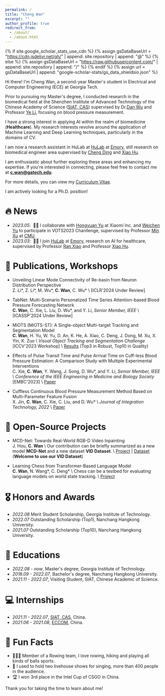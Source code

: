 ```yaml
---
permalink: /
title: "Cheng Wan"
excerpt: ""
author_profile: true
redirect_from: 
  - /about/
  - /about.html
---
```


{% if site.google_scholar_stats_use_cdn %}
{% assign gsDataBaseUrl = "https://cdn.jsdelivr.net/gh/" | append: site.repository | append: "@" %}
{% else %}
{% assign gsDataBaseUrl = "https://raw.githubusercontent.com/" | append: site.repository | append: "/" %}
{% endif %}
{% assign url = gsDataBaseUrl | append: "google-scholar-stats/gs_data_shieldsio.json" %}

<span class='anchor' id='about-me'></span>

Hi there! I'm Cheng Wan, a second-year Master's student in Electrical and Computer Engineering (ECE) at Georgia Tech.

Prior to pursuing my Master's degree, I conducted research in the biomedical field at the Shenzhen Institute of Advanced Technology of the Chinese Academy of Science ([SIAT, CAS](https://english.siat.ac.cn/)) supervised by Dr.[Dan Wu](https://www.bit-siat.com/en/index.php?s=/Show/index/cid/12/id/16.html) and Professor [Ye Li](http://www.bit-siat.com/en/index.php?s=/Show/index/cid/10/id/2.html), focusing on blood pressure measurement.

I have a strong interest in applying AI within the realm of biomedicine (**Healthcare**). My research interests revolve around the application of Machine Learning and Deep Learning techniques, particularly in the domains of CV.

I am now a research assistant in HuLab at [HuLab](https://www.nursing.emory.edu/initiatives/center-for-data-science) at [Emory](), still research on biomedical engineer area supervised by [Cheng Ding]([https://www.nursing.emory.edu/initiatives/center-for-data-science](https://www.nursing.emory.edu/faculty-staff/ran-xiao)) and [Xiao Hu](https://www.nursing.emory.edu/faculty-staff/xiao-hu). 

I am enthusiastic about further exploring these areas and enhancing my expertise. If you're interested in connecting, please feel free to contact me at **c.wan@gatech.edu**.

For more details, you can view my [Curriculum Vitae](pdfs/mycv.pdf).

I am actively looking for a Ph.D. position!

# 🔥 News
- *2023.05*: &nbsp;🎉🎉 I collaborate with [Hongyuan Yu](https://hongyuanyu.github.io/) at Xiaomi Inc. and [Weichen Yu](https://weichen-yu.github.io/) to participate in VOTS2023 Chanllenge, supervised by Professor [Min Xu](https://xulabs.github.io/min-xu/) at [CMU]().
- *2023.03*: &nbsp;🎉🎉 I join [HuLab](https://www.nursing.emory.edu/initiatives/center-for-data-science) at [Emory](), research on AI for healthcare, supervised by Professor [Ran Xiao](https://www.nursing.emory.edu/initiatives/center-for-data-science) and Professor [Xiao Hu](https://www.nursing.emory.edu/faculty-staff/xiao-hu).  

# 📝 Publications, Workshops
- Unveiling Linear Mode Connectivity of Re-basin from Neuron Distribution Perspective \
Z. Li\*, Z. Li\*, M. Wu\*, **C. Wan**, C. Wu\* \\
[ICLR'2024 Under Review]

- TabNet: Muiti-Scenario Personalized Time Series Attention-based Blood Pressure Forecasting Network \
**C. Wan**, C. Xie, L. Liu, D. Wu*, and Y. Li, _Senior Member, IEEE_ \\
[ICASSP'2024 Under Review]

- MiOTS (MiOTS-ST): A Single-object Multi-target Tracking and Segmentation Model \
**C. Wan**, H. Yu, W. Yu, D. An, K. He, A. Xiao, C. Deng, J. Dong, M. Xu, X. Yin, K. Zuo \\
*Visual Object Tracking and Segmentation Challenge* [ICCV'2023 Workshop] \\
[Results](https://www.votchallenge.net/index.html) (Top3 in Robust, Top10 in Quality)

- Effects of Pulse Transit Time and Pulse Arrival Time on Cuff-less Blood Pressure Estimation: A Comparison Study with Multiple Experimental Interventions \
C. Xie, **C. Wan**, Y. Wang, J. Song, D. Wu*, and Y. Li, _Senior Member, IEEE_ \\
_Conference of the IEEE Engineering in Medicine and Biology Society_ [EMBC'2023] \\
[Paper](https://arinex.com.au/EMBC/pdf/full-paper_1245.pdf)

- Cuffless Continuous Blood Pressure Measurement Method Based on Multi-Parameter Feature Fusion \
X. Jin, **C. Wan**, C. Xie, C. Liu, and D. Wu* \\
*Journal of Integration Technology, 2022* \\
[Paper](https://jcjs.siat.ac.cn/jcjsen/article/abstract/202302004?st=search)

# 📝 Open-Source Projects
- MCD-Net: Towards Real-World RGB-D Video Inpainting \
J. Hou, **C. Wan** \\
Our contribution can be briefly summarized as a new model **MCD-Net** and a new dataset **VID Dataset**. \\
[Project](https://github.com/JCATCV/MCD-Net) | [Dataset](https://pan.baidu.com/s/1q9ys6ITxQgtfgYltQbdyvA?pwd=lor3) (**Welcome to use our VID Dataset**)

- Learning Chess from Transformer-Based Language Model \
**C. Wan**, N. Wang*, C. Deng* \\
Chess can be a testbed for evaluating language models on world state tracking. \\
[Project](https://github.com/JornyWan/learning-chess-blindfolded)

# 🎖 Honors and Awards
- *2022.08* Merit Student Scholarship, Georgia Institute of Technology. 
- *2022.07* Outstanding Scholarship (Top1), Nanchang Hangkong University.
- *2021.07* Outstanding Scholarship (Top10), Nanchang Hangkong University.

# 📖 Educations
- *2022.08 - now*, Master's degree, Georgia Institute of Technology. 
- *2018.09 - 2022.07*, Bachelor's degree, Nanchang Hangkong University.
- *2021.11 - 2022.07*, Visiting Student, SIAT, Chinese Academic of Science.

# 💻 Internships
- *2021.11 - 2022.07*, [SIAT, CAS](https://english.siat.ac.cn/), China.
- *2021.06 - 2021.08*, [ECCOM](https://www.eccom.com/en/), China.

# 💬 Fun Facts
- 🚣🏼‍♂️ Member of a Rowing team, I love rowing, hiking and playing all kinds of balls sports.
- 🎤 I used to hold two livehouse shows for singing, more than 400 people in the audience.
- 🏆 I won 3rd place in the Intel Cup of CSGO in China.

Thank you for taking the time to learn about me!




